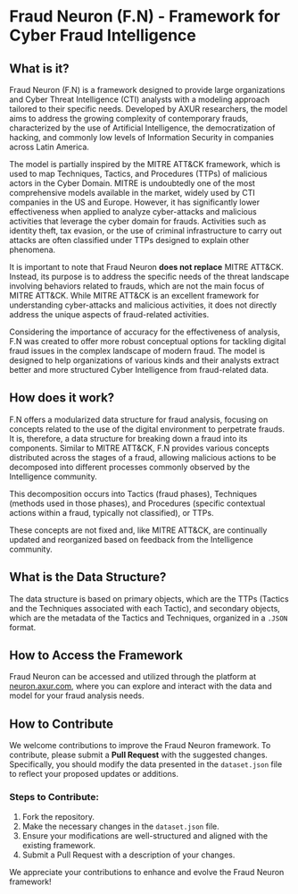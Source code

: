 # Fraud Neuron (F.N) - Framework for Cyber Fraud Intelligence

## What is it?

Fraud Neuron (F.N) is a framework designed to provide large organizations and Cyber Threat Intelligence (CTI) analysts with a modeling approach tailored to their specific needs. Developed by AXUR researchers, the model aims to address the growing complexity of contemporary frauds, characterized by the use of Artificial Intelligence, the democratization of hacking, and commonly low levels of Information Security in companies across Latin America.

The model is partially inspired by the MITRE ATT&CK framework, which is used to map Techniques, Tactics, and Procedures (TTPs) of malicious actors in the Cyber Domain. MITRE is undoubtedly one of the most comprehensive models available in the market, widely used by CTI companies in the US and Europe. However, it has significantly lower effectiveness when applied to analyze cyber-attacks and malicious activities that leverage the cyber domain for frauds. Activities such as identity theft, tax evasion, or the use of criminal infrastructure to carry out attacks are often classified under TTPs designed to explain other phenomena.

It is important to note that Fraud Neuron **does not replace** MITRE ATT&CK. Instead, its purpose is to address the specific needs of the threat landscape involving behaviors related to frauds, which are not the main focus of MITRE ATT&CK. While MITRE ATT&CK is an excellent framework for understanding cyber-attacks and malicious activities, it does not directly address the unique aspects of fraud-related activities.

Considering the importance of accuracy for the effectiveness of analysis, F.N was created to offer more robust conceptual options for tackling digital fraud issues in the complex landscape of modern fraud. The model is designed to help organizations of various kinds and their analysts extract better and more structured Cyber Intelligence from fraud-related data.

## How does it work?

F.N offers a modularized data structure for fraud analysis, focusing on concepts related to the use of the digital environment to perpetrate frauds. It is, therefore, a data structure for breaking down a fraud into its components. Similar to MITRE ATT&CK, F.N provides various concepts distributed across the stages of a fraud, allowing malicious actions to be decomposed into different processes commonly observed by the Intelligence community.

This decomposition occurs into Tactics (fraud phases), Techniques (methods used in those phases), and Procedures (specific contextual actions within a fraud, typically not classified), or TTPs.

These concepts are not fixed and, like MITRE ATT&CK, are continually updated and reorganized based on feedback from the Intelligence community.

## What is the Data Structure?

The data structure is based on primary objects, which are the TTPs (Tactics and the Techniques associated with each Tactic), and secondary objects, which are the metadata of the Tactics and Techniques, organized in a `.JSON` format.

## How to Access the Framework

Fraud Neuron can be accessed and utilized through the platform at [neuron.axur.com](https://neuron.axur.com), where you can explore and interact with the data and model for your fraud analysis needs.

## How to Contribute

We welcome contributions to improve the Fraud Neuron framework. To contribute, please submit a **Pull Request** with the suggested changes. Specifically, you should modify the data presented in the `dataset.json` file to reflect your proposed updates or additions.

### Steps to Contribute:
1. Fork the repository.
2. Make the necessary changes in the `dataset.json` file.
3. Ensure your modifications are well-structured and aligned with the existing framework.
4. Submit a Pull Request with a description of your changes.

We appreciate your contributions to enhance and evolve the Fraud Neuron framework!
